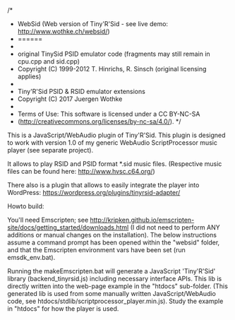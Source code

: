 /*
* WebSid (Web version of Tiny'R'Sid - see live demo: http://www.wothke.ch/websid/)
* ======
*
* original TinySid PSID emulator code (fragments may still remain in cpu.cpp and sid.cpp)
*	Copyright (C) 1999-2012 T. Hinrichs, R. Sinsch (original licensing applies)
*
* Tiny'R'Sid PSID & RSID emulator extensions
*   Copyright (C) 2017 Juergen Wothke 
*
* Terms of Use: This software is licensed under a CC BY-NC-SA 
* (http://creativecommons.org/licenses/by-nc-sa/4.0/).
*/


This is a JavaScript/WebAudio plugin of Tiny'R'Sid. This plugin is designed to work with version 1.0 of my 
generic WebAudio ScriptProcessor music player (see separate project). 

It allows to play RSID and PSID format *.sid music files. (Respective music files can be found here: http://www.hvsc.c64.org/)

There also is a plugin that allows to easily integrate the player into WordPress: https://wordpress.org/plugins/tinyrsid-adapter/

Howto build:

You'll need Emscripten; see http://kripken.github.io/emscripten-site/docs/getting_started/downloads.html (I did not 
need to perform ANY additions or manual changes on the installation). The below instructions assume a command prompt has been 
opened within the "websid" folder, and that the Emscripten environment vars have been set (run emsdk_env.bat).

Running the makeEmscripten.bat will generate a JavaScript 'Tiny'R'Sid' library (backend_tinyrsid.js) including 
necessary interface APIs. This lib is directly written into the web-page example in the "htdocs" sub-folder. (This 
generated lib is used from some manually written JavaScript/WebAudio code, see htdocs/stdlib/scriptprocessor_player.min.js). 
Study the example in "htdocs" for how the player is used.
